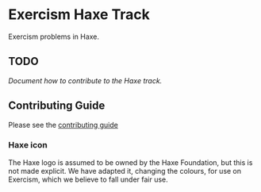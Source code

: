 # Exercism Haxe Track

Exercism problems in Haxe.

## TODO

_Document how to contribute to the Haxe track._

## Contributing Guide

Please see the [contributing guide](https://github.com/exercism/x-api/blob/master/CONTRIBUTING.md#the-exercise-data)


### Haxe icon
The Haxe logo is assumed to be owned by the Haxe Foundation, but this is not made explicit. We have adapted it, changing the colours, for use on Exercism, which we believe to fall under fair use.
